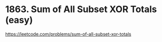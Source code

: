 # 1863. Sum of All Subset XOR Totals (easy)

https://leetcode.com/problems/sum-of-all-subset-xor-totals
